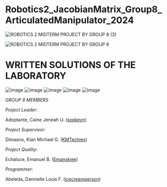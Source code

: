 # Robotics2_JacobianMatrix_Group8_ArticulatedManipulator_2024
![ROBOTICS 2 MIDTERM PROJECT BY GROUP 8 (3)](https://github.com/icecreamperson/Robotics2_JacobianMatrix_Group8_ArticulatedManipulator_2024/assets/157493649/8329a826-88ff-45cf-a617-7976c7d18acf)

![ROBOTICS 2 MIDTERM PROJECT BY GROUP 8](https://github.com/icecreamperson/CSE_StepResponse_MEXE_3201_Group-8_2024/assets/157493649/a12ad46c-3cfe-4ad9-8ad8-f6e60c75ef98)

# WRITTEN SOLUTIONS OF THE LABORATORY

![image](https://github.com/icecreamperson/Robotics2_JacobianMatrix_Group8_ArticulatedManipulator_2024/assets/157558526/67623c10-21c7-48f7-a7ba-c3cd4c931b6b)
![image](https://github.com/icecreamperson/Robotics2_JacobianMatrix_Group8_ArticulatedManipulator_2024/assets/157558526/85dc3324-e5b7-451c-972e-8fee6e069797)
![image](https://github.com/icecreamperson/Robotics2_JacobianMatrix_Group8_ArticulatedManipulator_2024/assets/157558526/05f473ee-fa0a-4c00-8759-f1e3a3ad77a5)
![image](https://github.com/icecreamperson/Robotics2_JacobianMatrix_Group8_ArticulatedManipulator_2024/assets/157558526/bfeeadea-b337-49a7-9bf5-42cf65709314)
![image](https://github.com/icecreamperson/Robotics2_JacobianMatrix_Group8_ArticulatedManipulator_2024/assets/157558526/3492a287-33e0-47b6-b01a-f2f04f75c57c)



*GROUP 8 MEMBERS*

*Project Leader*:

Adoptante, Caine Jeneah U. ([sopkeyn](https://github.com/sopkeyn))

*Project Supervisor*:

Dimaano, Kian Michael G. ([KMTechies](https://github.com/KMTechies))

*Project Quality*:

Echaluce, Emanuel B. ([Emanskiee](https://github.com/Emanskiee))

*Programmer*:

Abeleda, Dannielle Louis F. ([icecreamperson](https://github.com/icecreamperson))
